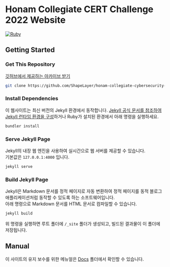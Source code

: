 # Honam Collegiate CERT Challenge 2022 Website
[![Ruby](https://img.shields.io/badge/Ruby->=2.7.5-CC342D?logo=ruby&logoColor=white)]()

## Getting Started
### Get This Repository
[깃허브에서 제공하는 아카이브 받기](https://github.com/ShapeLayer/honam-collegiate-cybersecurity-conference-2022/archive/refs/heads/main.zip)

```sh
git clone https://github.com/ShapeLayer/honam-collegiate-cybersecurity-conference-2022.git
```

### Install Dependencies
이 웹사이트는 최신 버전의 Jekyll 환경에서 동작합니다. [Jekyll 공식 문서를 참조하여 Jekyll 런타임 환경을 구성](https://jekyllrb.com/docs/)하거나 Ruby가 설치된 환경에서 아래 명령을 실행하세요.

```sh
bundler install
```

### Serve Jekyll Page
Jekyll의 내장 웹 엔진을 사용하여 실시간으로 웹 서버를 제공할 수 있습니다.  
기본값은 `127.0.0.1:4000` 입니다.

```sh
jekyll serve
```

### Build Jekyll Page
Jekyll은 Markdown 문서를 정적 페이지로 자동 변환하여 정적 페이지를 동적 블로그 애플리케이션처럼 동작할 수 있도록 하는 소프트웨어입니다.  
아래 명령으로 Markdown 문서를 HTML 문서로 컴파일할 수 있습니다.

```sh
jekyll build
```

위 명령을 실행하면 루트 폴더에 `/_site` 폴더가 생성되고, 빌드된 결과물이 이 폴더에 저장됩니다.  

## Manual
이 사이트의 유지 보수를 위한 메뉴얼은 [Docs](./docs/) 폴더에서 확인할 수 있습니다.
